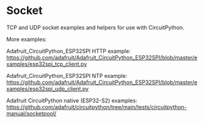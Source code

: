 # Socket
TCP and UDP socket examples and helpers for use with CircuitPython.

More examples:

Adafruit_CircuitPython_ESP32SPI HTTP example:
https://github.com/adafruit/Adafruit_CircuitPython_ESP32SPI/blob/master/examples/esp32spi_tcp_client.py

Adafruit_CircuitPython_ESP32SPI NTP example:
https://github.com/adafruit/Adafruit_CircuitPython_ESP32SPI/blob/master/examples/esp32spi_udp_client.py

Adafruit CircuitPython native (ESP32-S2) examples:
https://github.com/adafruit/circuitpython/tree/main/tests/circuitpython-manual/socketpool/

